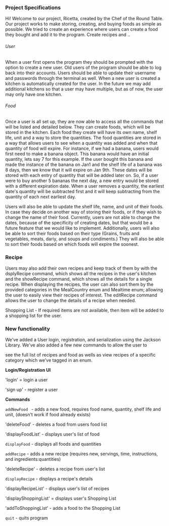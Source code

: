 ### **Project Specifications**
Hi! Welcome to our project, Ricetta, created by the Chef of the Round Table. 
Our project works to make storing, creating, and buying foods as
simple as possible. We tried to create an experience where users can 
create a food they bought and add it to the program. Create recipes and 
..

###### User

When a user first opens the program they should be prompted with 
the option to create a new user. Old users of the program should be able to
log back into their accounts. Users should be able to update
their username and passwords through the terminal as well. When a new user is created
a kitchen is automatically created for the user. In the future we may add additional kitchens 
so that a user may have multiple, but as of now, the user may only have one kitchen.

###### Food

Once a user is all set up, they are now able to access all the commands that will be listed and detailed below.
They can create foods, which will be stored in the kitchen. Each food they create will have its own
name, shelf life, unit and a way to store the quantities. The food quantities are stored in 
a way that allows users to see when a quantity was added and when that quantity of food will expire. 
For instance, if we had a banana, users would first need to make a banana object. This banana would have an initial
quantity, lets say 7 for this example. If the user bought this banana and made the instance of the banana on Jan1 and the shelf life of a banana was 8 days, then
we know that it will expire on Jan 9th. These dates will be stored with each entry of quantity that will be added later on. 
So, if a user were to buy another 5 bananas 
the next day, a new entry would be stored with a different expiration date. 
When a user removes a quantity, the earliest date's quantity will be subtracted first and it will keep 
subtracting from the quantity of each next earliest day. 


Users will also be able to update the shelf life, name, and unit of their foods. 
In case they decide on another way of storing their foods, or if they wish to change the name of their food. 
Currently, users are not able to change the dates, because of the specificity of creating dates, but that would 
be a future feature that we would like to implement. Additionally, users
will also be able to sort their foods based on their type (Grains, fruits and vegetables, meats, dariy, and soups and condiments.)
They will also be able to sort their foods based on which foods will expire the soonest. 

### Recipe
Users may also add their own recipes and keep track of them by with the dsplyRecipe command, which shows all the recipes
in the user's kitchen and the showRecipe command, which shows all the details for a single recipe. When displaying the recipes,
the user can also sort them by the provided categories in the MealCountry enum and Mealtime enum; allowing the user to easily view 
their recipes of interest. The editRecipe command allows the user to change the details of a recipe when needed.

Shopping List - If required items are not available, then item will be added to a shopping list for the user.

### New functionality

We've added a User login, registration, and serialization using the Jackson Library. We've also added a few new commands to allow the user to

see the full list of recipes and food as wells as view recipes of a specific category which we've tagged in an enum.

**Login/Registration UI**

'login' = login a user

'sign up' - register a user

**Commands**

`addNewFood ` - adds a new food, requires food name, quantity, shelf life and unit, (doesn't work if food already exists)

'deleteFood' - deletes a food from users food list

'displayFoodList' - displays user's list of food

`displayFood` - displays all foods and quantities

`addRecipe` - adds a new recipe (requires new, servings, time, instructions, and ingredients:quantities)

'deleteRecipe' - deletes a recipe from user's list

`displayRecipe` - displays a recipe's details

'displayRecipeList' - displays user's list of recipes

'displayShoppingList' = displays user's Shopping List

'addToShoppingList' - adds a food to the Shopping List

`quit` - quits program